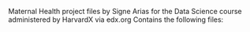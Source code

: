 Maternal Health project files by Signe Arias for the Data Science course administered by HarvardX via edx.org 
Contains the following files: 
